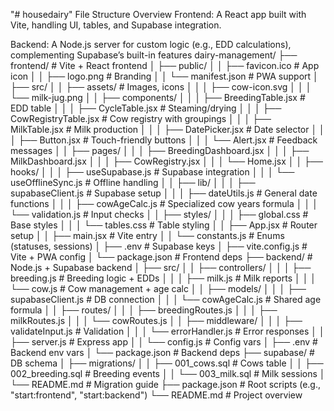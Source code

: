  
"# housedairy" 
File Structure Overview
Frontend: A React app built with Vite, handling UI, tables, and Supabase integration.

Backend: A Node.js server for custom logic (e.g., EDD calculations), complementing Supabase’s built-in features
dairy-management/
├── frontend/                 # Vite + React frontend
│   ├── public/
│   │   ├── favicon.ico       # App icon
│   │   ├── logo.png         # Branding
│   │   └── manifest.json     # PWA support
│   ├── src/
│   │   ├── assets/           # Images, icons
│   │   │   ├── cow-icon.svg
│   │   │   └── milk-jug.png
│   │   ├── components/
│   │   │   ├── BreedingTable.jsx   # EDD table
│   │   │   ├── CycleTable.jsx      # Steaming/drying
│   │   │   ├── CowRegistryTable.jsx # Cow registry with groupings
│   │   │   ├── MilkTable.jsx       # Milk production
│   │   │   ├── DatePicker.jsx      # Date selector
│   │   │   ├── Button.jsx          # Touch-friendly buttons
│   │   │   └── Alert.jsx           # Feedback messages
│   │   ├── pages/
│   │   │   ├── BreedingDashboard.jsx
│   │   │   ├── MilkDashboard.jsx
│   │   │   ├── CowRegistry.jsx
│   │   │   └── Home.jsx
│   │   ├── hooks/
│   │   │   ├── useSupabase.js      # Supabase integration
│   │   │   └── useOfflineSync.js   # Offline handling
│   │   ├── lib/
│   │   │   ├── supabaseClient.js   # Supabase setup
│   │   │   ├── dateUtils.js        # General date functions
│   │   │   ├── cowAgeCalc.js       # Specialized cow years formula
│   │   │   └── validation.js       # Input checks
│   │   ├── styles/
│   │   │   ├── global.css          # Base styles
│   │   │   └── tables.css          # Table styling
│   │   ├── App.jsx                 # Router setup
│   │   ├── main.jsx                # Vite entry
│   │   └── constants.js            # Enums (statuses, sessions)
│   ├── .env                        # Supabase keys
│   ├── vite.config.js              # Vite + PWA config
│   └── package.json                # Frontend deps
├── backend/                  # Node.js + Supabase backend
│   ├── src/
│   │   ├── controllers/
│   │   │   ├── breeding.js         # Breeding logic + EDDs
│   │   │   ├── milk.js             # Milk reports
│   │   │   └── cow.js              # Cow management + age calc
│   │   ├── models/
│   │   │   ├── supabaseClient.js   # DB connection
│   │   │   └── cowAgeCalc.js       # Shared age formula
│   │   ├── routes/
│   │   │   ├── breedingRoutes.js
│   │   │   ├── milkRoutes.js
│   │   │   └── cowRoutes.js
│   │   ├── middleware/
│   │   │   ├── validateInput.js    # Validation
│   │   │   └── errorHandler.js     # Error responses
│   │   ├── server.js               # Express app
│   │   └── config.js               # Config vars
│   ├── .env                        # Backend env vars
│   └── package.json                # Backend deps
├── supabase/                 # DB schema
│   ├── migrations/
│   │   ├── 001_cows.sql           # Cows table
│   │   ├── 002_breeding.sql       # Breeding events
│   │   └── 003_milk.sql           # Milk sessions
│   └── README.md                  # Migration guide
├── package.json              # Root scripts (e.g., "start:frontend", "start:backend")
└── README.md                 # Project overview
